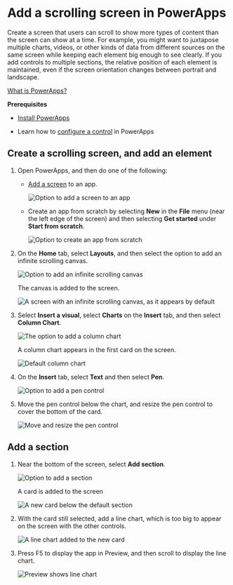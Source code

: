 <properties
	pageTitle="Add a scrolling screen | Microsoft PowerApps"
	description="Create a screen that users can scroll to show more types of content than the screen can show at a time."
	services=""
	suite="powerapps"
	documentationCenter="na"
	authors="aftowen"
	manager="dwrede"
	editor=""
	tags=""/>
<tags
	ms.service="powerapps"
	ms.devlang="na"
	ms.topic="article"
	ms.tgt_pltfrm="na"
	ms.workload="na"
	ms.date="11/18/2015"
	ms.author="anneta"/>

# Add a scrolling screen in PowerApps #
Create a screen that users can scroll to show more types of content than the screen can show at a time. For example, you might want to juxtapose multiple charts, videos, or other kinds of data from different sources on the same screen while keeping each element big enough to see clearly. If you add controls to multiple sections, the relative position of each element is maintained, even if the screen orientation changes between portrait and landscape.  

[What is PowerApps?](http://www.powerapps.com)

**Prerequisites**

- [Install PowerApps](http://aka.ms/installpowerapps)

- Learn how to [configure a control](get-started-test-drive.md#configure-a-control) in PowerApps

## Create a scrolling screen, and add an element
1. Open PowerApps, and then do one of the following:

	- [Add a screen](add-screen-context-variables.md) to an app.

		![Option to add a screen to an app](./media/add-scrolling-screen/add-screen.png)

	- Create an app from scratch by selecting **New** in the **File** menu (near the left edge of the screen) and then selecting **Get started** under **Start from scratch**.

		![Option to create an app from scratch](./media/add-scrolling-screen/blank-app.png)

1. On the **Home** tab, select **Layouts**, and then select the option to add an infinite scrolling canvas.

	![Option to add an infinite scrolling canvas](./media/add-scrolling-screen/add-canvas.png)

	The canvas is added to the screen.

	![A screen with an infinite scrolling canvas, as it appears by default](./media/add-scrolling-screen/default-canvas.png)

1. Select **Insert a visual**, select **Charts** on the **Insert** tab, and then select **Column Chart**.

	![The option to add a column chart](./media/add-scrolling-screen/add-chart.png)

	A column chart appears in the first card on the screen.

	![Default column chart](./media/add-scrolling-screen/default-chart.png)

1. On the **Insert** tab, select **Text** and then select **Pen**.

	![Option to add a pen control](./media/add-scrolling-screen/add-pen.png)

1. Move the pen control below the chart, and resize the pen control to cover the bottom of the card.

	![Move and resize the pen control](./media/add-scrolling-screen/move-resize-pen.png)

## Add a section ##

1. Near the bottom of the screen, select **Add section**.

	![Option to add a section](./media/add-scrolling-screen/add-section.png)

	A card is added to the screen

	![A new card below the default section](./media/add-scrolling-screen/new-card.png)

1. With the card still selected, add a line chart, which is too big to appear on the screen with the other controls.

	![A line chart added to the new card](./media/add-scrolling-screen/add-line-chart.png)

1. Press F5 to display the app in Preview, and then scroll to display the line chart.

	![Preview shows line chart](./media/add-scrolling-screen/line-chart-preview.png)
